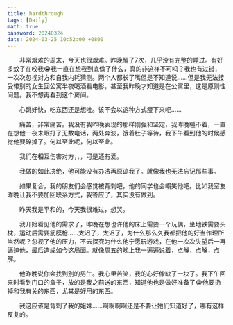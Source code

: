```yaml
---
title: hardthrough
tags: [Daily]
math: true
password: 20240324
date: 2024-03-25 10:52:00 +0800
---
```


&emsp;&emsp;非常艰难的周末，今天也很艰难。昨晚醒了7次，几乎没有完整的睡过。有好多蚊子在咬我😭我一直在想我到底做了什么，真的非这样不可吗？我也有过错，一次次忽视对方和自我内耗猜测。两个人都长了嘴但是不知道说……但是我无法接受带别的女生回公寓半夜喝酒看电影，甚至我昨晚才知道是在公寓里，这是原则性问题。我不想再看到这个房间。

&emsp;&emsp;心跳好快，吃东西还是想吐。该不会以这种方式瘦下来吧……

&emsp;&emsp;痛苦，非常痛苦。我没有我昨晚表现的那样刚强和坚定，我昨晚睡不着，一直在想他一夜未眠打了无数电话，两处奔波，饿着肚子等待，我下午看到他的时候感觉他要碎掉了。何以至此呢，何以至此。

&emsp;&emsp;我们在相互伤害对方，，，可是还有爱。

&emsp;&emsp;我做的如此决绝，他可能没有办法再原谅我了。就像我也无法忘记那些事。

&emsp;&emsp;如果复合，我的朋友们会感觉被背刺吧，他的同学也会嘲笑他吧。比如我室友昨晚让我不要加回联系方式，我答应了，其实没有做到。

&emsp;&emsp;昨天我是平和的，今天我很难过，想哭。

&emsp;&emsp;我开始看见他的需求了，昨晚在想也许他的床上需要一个玩偶，坐地铁需要头枕，运动后需要筋膜枪……太迟了，太迟了，为什么那么久我都把他的好当作理所当然呢？忽视了他的压力，不去探究为什么他宁愿玩游戏，在他一次次失望后一再逼迫他，最后造成如今这局面。就像周五的晚上我一遍遍说着，点解，点解，点解。

&emsp;&emsp;他昨晚说你会找到别的男生。我心里苦笑，我的心好像缺了一块了。我下午回来时看到门口的盒子，放的是我之前送的东西，知道他也是做好准备了😭他要扔掉和我有关的东西，尤其是好用的东西。

&emsp;&emsp;我这应该是背刺了我的姐妹……啊啊啊啊还是不要让她们知道好了，哪有这样反复的。




